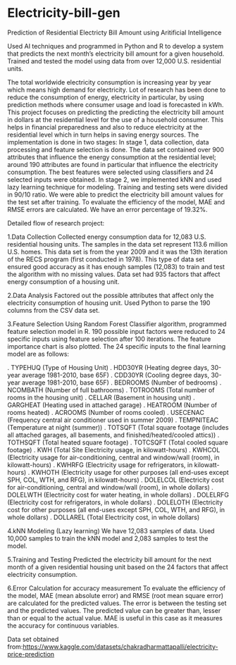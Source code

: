 # Electricity-bill-gen

Prediction of Residential Electricty Bill Amount using Aritificial Intelligence

Used AI techniques and programmed in Python and R to develop a system that predicts the next month’s electricity bill amount for a given household. Trained and tested the model using data from over 12,000 U.S. residential units.

The total worldwide electricity consumption is increasing year by year which means high demand for electricity. Lot of research has been done to reduce the consumption of energy, electricity in particular, by using prediction methods where consumer usage and load is forecasted in kWh. This project focuses on predicting the predicting the electricity bill amount in dollars at the residential level for the use of a household consumer. This helps in financial preparedness and also to reduce electricity at the residential level which in turn helps in saving energy sources. The implementation is done in two stages: In stage 1, data collection, data processing and feature selection is done. The data set contained over 900 attributes that influence the energy consumption at the residential level; around 190 attributes are found in particular that influence the electricity consumption. The best features were selected using classifiers and 24 selected inputs were obtained. In stage 2, we implemented kNN and used lazy learning technique for modeling. Training and testing sets were divided in 90/10 ratio. We were able to predict the electricity bill amount values for the test set after training. To evaluate the efficiency of the model, MAE and RMSE errors are calculated. We have an error percentage of 19.32%.

Detailed flow of research project:

1.Data Collection Collected energy consumption data for 12,083 U.S. residential housing units. The samples in the data set represent 113.6 million U.S. homes. This data set is from the year 2009 and it was the 13th iteration of the RECS program (first conducted in 1978). This type of data set ensured good accuracy as it has enough samples (12,083) to train and test the algorithm with no missing values. Data set had 935 factors that affect energy consumption of a housing unit.

2.Data Analysis Factored out the possible attributes that affect only the electricity consumption of housing unit. Used Python to parse the 190 columns from the CSV data set.

3.Feature Selection Using Random Forest Classifier algorithm, programmed feature selection model in R. 190 possible input factors were reduced to 24 specific inputs using feature selection after 100 iterations. The feature importance chart is also plotted. The 24 specific inputs to the final learning model are as follows:

. TYPEHUQ (Type of Housing Unit)
. HDD30YR (Heating degree days, 30-year average 1981-2010, base 65F)
. CDD30YR (Cooling degree days, 30-year average 1981-2010, base 65F)
. BEDROOMS (Number of bedrooms)
. NCOMBATH (Number of full bathrooms)
. TOTROOMS (Total number of rooms in the housing unit)
. CELLAR (Basement in housing unit)
. GARGHEAT (Heating used in attached garage)
. HEATROOM (Number of rooms heated)
. ACROOMS (Number of rooms cooled)
. USECENAC (Frequency central air conditioner used in summer 2009)
. TEMPNITEAC (Temperature at night (summer))
. TOTSQFT (Total square footage (includes all attached garages, all basements, and finished/heated/cooled attics))
. TOTHSQFT (Total heated square footage)
. TOTCSQFT (Total cooled square footage)
. KWH (Total Site Electricity usage, in kilowatt-hours)
. KWHCOL (Electricity usage for air-conditioning, central and window/wall (room), in kilowatt-hours)
. KWHRFG (Electricity usage for refrigerators, in kilowatt-hours)
. KWHOTH (Electricity usage for other purposes (all end-uses except SPH, COL, WTH, and RFG), in kilowatt-hours)
. DOLELCOL (Electricity cost for air-conditioning, central and window/wall (room), in whole dollars)
. DOLELWTH (Electricity cost for water heating, in whole dollars)
. DOLELRFG (Electricity cost for refrigerators, in whole dollars)
. DOLELOTH (Electricity cost for other purposes (all end-uses except SPH, COL, WTH, and RFG), in whole dollars)
. DOLLAREL (Total Electricity cost, in whole dollars)

4.kNN Modeling (Lazy learning) We have 12,083 samples of data. Used 10,000 samples to train the kNN model and 2,083 samples to test the model.

5.Training and Testing Predicted the electricity bill amount for the next month of a given residential housing unit based on the 24 factors that affect electricity consumption.

6.Error Calculation for accuracy measurement To evaluate the efficiency of the model, MAE (mean absolute error) and RMSE (root mean square error) are calculated for the predicted values. The error is between the testing set and the predicted values. The predicted value can be greater than, lesser than or equal to the actual value. MAE is useful in this case as it measures the accuracy for continuous variables.


Data set obtained from:https://www.kaggle.com/datasets/chakradharmattapalli/electricity-price-prediction 
